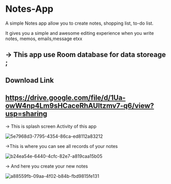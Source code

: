 # Notes-App



A simple Notes app allow you to create notes, shopping list, to-do list.

It gives you a simple and awesome editing experience when you write notes, memos, emails,message etxx

-> This app use Room database for data storeage ;
-
Download Link 
-
https://drive.google.com/file/d/1Ua-owW4np4Lm9sHCaceRhAUltzmv7-q6/view?usp=sharing
-
-> This is splash screen Activity of this app 
  
  
  ![5e7968d3-7795-4354-86ca-ed8112a83212](https://user-images.githubusercontent.com/88794531/151671950-6c4f17df-df5d-40b0-b8ce-52cdc021ec09.jpg)



->This is where you can see all records of your notes

![b24ea54e-6440-4cfc-82e7-a819caa15b05](https://user-images.githubusercontent.com/88794531/151671960-a53f0ec8-fb71-4f45-abc8-fa8a2b91bd32.jpg)



-> And here you create your new notes 


![a88559fb-09aa-4f02-b84b-fbd9815fe131](https://user-images.githubusercontent.com/88794531/151671978-343c7953-a5f6-40ef-b7fe-d492445a6127.jpg)


